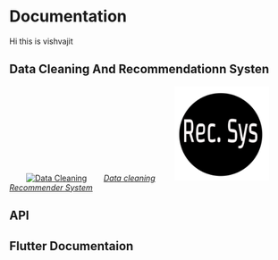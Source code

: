 # Documentation 

Hi this is vishvajit

## Data Cleaning And  Recommendationn Systen 

<!--<img src='./images/dataclean.jpg' alt.../> -->

<p float="center">

 [<img src="https://givinglifetodata.com/wp-content/uploads/2018/11/logo-data-cleaning-1-300x300.png" width="170"  hspace="30" title="Data Cleaning" /><em>Data cleaning</em>](./pages/dataclean.md)
[<img src="./images/recsys.png" width="170"  hspace="30" title="Recommender System"/><em>Recommender  System</em>](about.gitlab.com)
 
</p>

## API

## Flutter Documentaion 